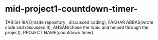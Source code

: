 # mid-project1-countdown-timer-
TABISH RIAZ(made repository , discussed coding), FAKHAR ABBAS(wrote code and discussed it), AHSAN(chose the topic and helped through the project),  PROJECT NAME(countdown timer) 
